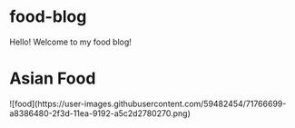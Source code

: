 # food-blog
<!DOCTYPE html>
<html lang= "en">
    <head> 
      Hello! Welcome to my food blog!
  </head>
  <body>
    <h1> Asian Food
      </h1>
     ![food](https://user-images.githubusercontent.com/59482454/71766699-a8386480-2f3d-11ea-9192-a5c2d2780270.png)

      
